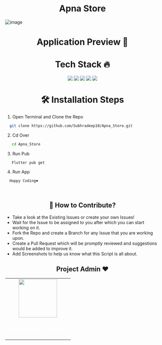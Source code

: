 <h1 align="center"> Apna Store </h1>

![image](https://user-images.githubusercontent.com/70656957/196341311-ccdfd37f-0e65-4bd1-8081-2d5d3e06d462.png)

<h1 align=center> Application Preview 👀 </h1>
<p align="center">
  

<h1 align=center> Tech Stack 🔥 </h1>  
  <p align="center">
  <img src="https://img.shields.io/badge/dart-%230175C2.svg?&style=for-the-badge&logo=dart&logoColor=white"/> <img src="https://img.shields.io/badge/Flutter%20-%2302569B.svg?&style=for-the-badge&logo=Flutter&logoColor=white" /> <img src="https://img.shields.io/badge/github%20-%23121011.svg?&style=for-the-badge&logo=github&logoColor=white"/>
  <img src="https://img.shields.io/badge/figma%20-%23121011.svg?&style=for-the-badge&logo=figma&logoColor=pink">
  <img src="https://img.shields.io/badge/firebase%20-%23121011.svg?&style=for-the-badge&logo=firebase&logoColor=yellow">
  </p>

<h1 align=center>🛠️ Installation Steps</h1>


1. Open Terminal and Clone the Repo

```bash
  git clone https://github.com/Subhradeep10/Apna_Store.git
```
 2. Cd Over 
 
```bash
   cd Apna_Store
```
 3. Run Pub
```
   Flutter pub get
```
4. Run App 
```
  Happy Coding❤️
```

<br>

<h2 align=center> 📝 How to Contribute? </h2>  

- Take a look at the Existing Issues or create your own Issues!
- Wait for the Issue to be assigned to you after which you can start working on it.
- Fork the Repo and create a Branch for any Issue that you are working upon.
- Create a Pull Request which will be promptly reviewed and suggestions would be added to improve it.
- Add Screenshots to help us know what this Script is all about.


<h2 align=center> Project Admin ❤️ </h2>


  <div align="center">
<table>
<tr>

<td align="center"><a href="https://github.com/Subhradeep10"><img src="https://avatars.githubusercontent.com/u/70656957?v=4" width=125px height=125px /></a><h3 style="color:white;">Subhradeep Samanta</h3>

     
</tr>
</table>
<br>
